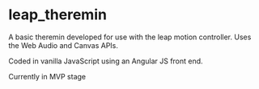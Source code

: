 # leap_theremin

A basic theremin developed for use with the leap motion controller. Uses the Web Audio and Canvas APIs.

Coded in vanilla JavaScript using an Angular JS front end. 

Currently in MVP stage




